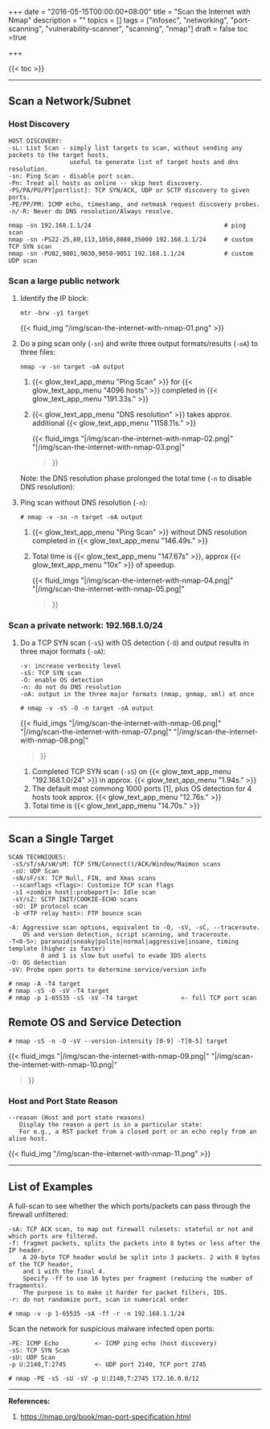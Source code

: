 +++
date = "2016-05-15T00:00:00+08:00"
title = "Scan the Internet with Nmap"
description = ""
topics = []
tags = ["infosec", "networking", "port-scanning", "vulnerability-scanner", "scanning", "nmap"]
draft = false
toc =true

+++

{{< toc >}}

---
## Scan a Network/Subnet
### Host Discovery

```
HOST DISCOVERY:
-sL: List Scan - simply list targets to scan, without sending any packets to the target hosts,
                 useful to generate list of target hosts and dns resolution.
-sn: Ping Scan - disable port scan.
-Pn: Treat all hosts as online -- skip host discovery.
-PS/PA/PU/PY[portlist]: TCP SYN/ACK, UDP or SCTP discovery to given ports.
-PE/PP/PM: ICMP echo, timestamp, and netmask request discovery probes.
-n/-R: Never do DNS resolution/Always resolve.

nmap -sn 192.168.1.1/24                                     # ping scan
nmap -sn -PS22-25,80,113,1050,8080,35000 192.168.1.1/24     # custom TCP SYN scan
nmap -sn -PU82,9001,9030,9050-9051 192.168.1.1/24           # custom UDP scan
```

### Scan a large public network

1. Identify the IP block:

    ```
    mtr -brw -y1 target
    ```

    {{< fluid_img "/img/scan-the-internet-with-nmap-01.png" >}}

2. Do a ping scan only (`-sn`) and write three output formats/results (`-oA`) to three files:

    ```
    nmap -v -sn target -oA output
    ```

    1. {{< glow_text_app_menu "Ping Scan" >}} for {{< glow_text_app_menu "4096 hosts" >}} completed in {{< glow_text_app_menu "191.33s." >}}
    2. {{< glow_text_app_menu "DNS resolution" >}} takes approx. additional {{< glow_text_app_menu "1158.11s." >}}

        {{< fluid_imgs
            "|/img/scan-the-internet-with-nmap-02.png|"
            "|/img/scan-the-internet-with-nmap-03.png|"
        >}}

    Note: the DNS resolution phase prolonged the total time (`-n` to disable DNS resolution):

3. Ping scan without DNS resolution (`-n`):

    ```
    # nmap -v -sn -n target -oA output
    ```

    1. {{< glow_text_app_menu "Ping Scan" >}} without DNS resolution completed in {{< glow_text_app_menu "146.49s." >}}
    2. Total time is {{< glow_text_app_menu "147.67s" >}}, approx {{< glow_text_app_menu "10x" >}} of speedup.

        {{< fluid_imgs
            "|/img/scan-the-internet-with-nmap-04.png|"
            "|/img/scan-the-internet-with-nmap-05.png|"
        >}}


### Scan a private network: 192.168.1.0/24

1. Do a TCP SYN scan (`-sS`) with OS detection (`-O`) and output results in three major formats (`-oA`):

    ```
    -v: increase verbosity level
    -sS: TCP SYN scan
    -O: enable OS detection
    -n: do not do DNS resolution
    -oA: output in the three major formats (nmap, gnmap, xml) at once 

    # nmap -v -sS -O -n target -oA output
    ```

    {{< fluid_imgs
        "|/img/scan-the-internet-with-nmap-06.png|"
        "|/img/scan-the-internet-with-nmap-07.png|"
        "|/img/scan-the-internet-with-nmap-08.png|"
    >}}

    1. Completed TCP SYN scan (`-sS`) on {{< glow_text_app_menu "192.168.1.0/24" >}} in approx. {{< glow_text_app_menu "1.94s." >}}
    2. The default most commong 1000 ports [1], plus OS detection for 4 hosts took approx. {{< glow_text_app_menu "12.76s." >}}
    3. Total time is {{< glow_text_app_menu "14.70s." >}}


---
## Scan a Single Target

```
SCAN TECHNIQUES:
 -sS/sT/sA/sW/sM: TCP SYN/Connect()/ACK/Window/Maimon scans
 -sU: UDP Scan
 -sN/sF/sX: TCP Null, FIN, and Xmas scans
 --scanflags <flags>: Customize TCP scan flags
 -sI <zombie host[:probeport]>: Idle scan
 -sY/sZ: SCTP INIT/COOKIE-ECHO scans
 -sO: IP protocol scan
 -b <FTP relay host>: FTP bounce scan
```

```
-A: Aggressive scan options, equivalent to -O, -sV, -sC, --traceroute.
    OS and version detection, script scanning, and traceroute.
-T<0-5>: paranoid|sneaky|polite|normal|aggressive|insane, timing template (higher is faster)
         0 and 1 is slow but useful to evade IDS alerts
-O: OS detection
-sV: Probe open ports to determine service/version info

# nmap -A -T4 target
# nmap -sS -O -sV -T4 target
# nmap -p 1-65535 -sS -sV -T4 target			<- full TCP port scan
```


## Remote OS and Service Detection

```
# nmap -sS -n -O -sV --version-intensity [0-9] -T[0-5] target
```

{{< fluid_imgs
    "|/img/scan-the-internet-with-nmap-09.png|"
    "|/img/scan-the-internet-with-nmap-10.png|"
>}}


### Host and Port State Reason

```
--reason (Host and port state reasons)
   Display the reason a port is in a particular state:
   For e.g., a RST packet from a closed port or an echo reply from an alive host.
```

{{< fluid_img "/img/scan-the-internet-with-nmap-11.png" >}}


---
## List of Examples

A full-scan to see whether the which ports/packets can pass through the firewall unfiltered:

```
-sA: TCP ACK scan, to map out firewall rulesets: stateful or not and which ports are filtered.
-f: fragmet packets, splits the packets into 8 bytes or less after the IP header.
    A 20-byte TCP header would be split into 3 packets. 2 with 8 bytes of the TCP header,
    and 1 with the final 4.
    Specify -ff to use 16 bytes per fragment (reducing the number of fragments).
    The purpose is to make it harder for packet filters, IDS.
-r: do not randomize port, scan in numerical order

# nmap -v -p 1-65535 -sA -ff -r -n 192.168.1.1/24
```


Scan the network for suspicious malware infected open ports:

```
-PE: ICMP Echo          <- ICMP ping echo (host discovery)
-sS: TCP SYN Scan
-sU: UDP Scan
-p U:2140,T:2745        <- UDP port 2140, TCP port 2745

# nmap -PE -sS -sU -sV -p U:2140,T:2745 172.16.0.0/12
```

---
**References:**
1. https://nmap.org/book/man-port-specification.html
